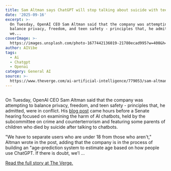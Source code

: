 ```yaml
---
title: Sam Altman says ChatGPT will stop talking about suicide with teens
date: '2025-09-16'
excerpt: >-
  On Tuesday, OpenAI CEO Sam Altman said that the company was attempting to
  balance privacy, freedom, and teen safety - principles that, he admitted,
  we...
coverImage: >-
  https://images.unsplash.com/photo-1677442136019-21780ecad995?w=400&h=200&fit=crop&auto=format
author: AIVibe
tags:
  - Ai
  - Chatgpt
  - Openai
category: General AI
source: >-
  https://www.theverge.com/ai-artificial-intelligence/779053/sam-altman-says-chatgpt-will-stop-talking-about-suicide-with-teens
---
```


											

						
<figure>

<img alt="" data-caption="" data-portal-copyright="" data-has-syndication-rights="1" src="https://platform.theverge.com/wp-content/uploads/sites/2/2025/09/STK201_SAM_ALTMAN_CVIRGINIA_B.jpg?quality=90&#038;strip=all&#038;crop=0,0,100,100" />
	<figcaption>
		</figcaption>
</figure>
<p class="has-text-align-none">On Tuesday, OpenAI CEO Sam Altman said that the company was attempting to balance privacy, freedom, and teen safety - principles that, he admitted, were in conflict. His <a href="https://openai.com/index/teen-safety-freedom-and-privacy/">blog post</a> came hours before a Senate hearing focused on examining the harm of AI chatbots, held by the subcommittee on crime and counterterrorism and featuring some parents of children who died by suicide after talking to chatbots.</p>
<p class="has-text-align-none">"We have to separate users who are under 18 from those who aren't," Altman wrote in the post, adding that the company is in the process of building an "age-prediction system to estimate age based on how people use ChatGPT. If there is doubt, we'l …</p>
<p><a href="https://www.theverge.com/ai-artificial-intelligence/779053/sam-altman-says-chatgpt-will-stop-talking-about-suicide-with-teens">Read the full story at The Verge.</a></p>
						
									
